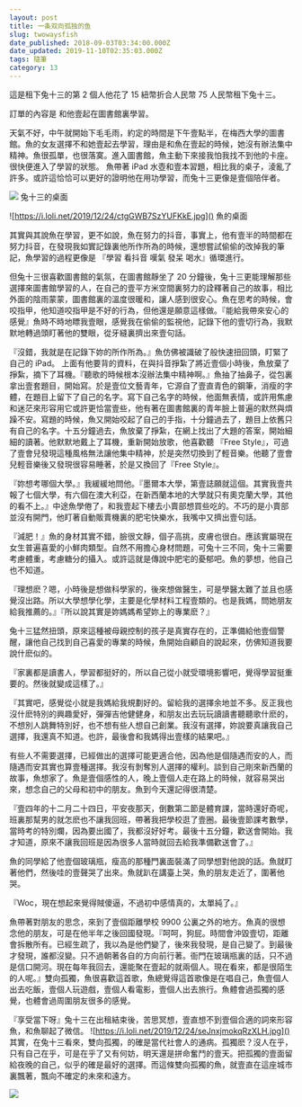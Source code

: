 ```yaml
---
layout: post
title: 一条双向孤独的鱼
slug: twowaysfish
date_published: 2018-09-03T03:34:00.000Z
date_updated: 2019-11-10T02:35:03.000Z
tags: 隨筆
category: 13
---
```


這是租下兔十三的第 2 個人他花了 15 紐幣折合人民幣 75 人民幣租下兔十三。

訂單的內容是 和他壹起在圖書館裏學習。

天氣不好，中午就開始下毛毛雨，約定的時間是下午壹點半，在梅西大學的圖書館。魚的女友選擇不和她壹起去學習，理由是和魚在壹起的時候，她沒有辦法集中精神。魚很孤單，也很落寞。進入圖書館，魚主動下來接我怕我找不到他的卡座。很快便進入了學習的狀態。
魚帶著 iPad 水壺和壹本習題，相比我的桌子，淩亂了許多。或許這恰恰可以更好的證明他在用功學習，而兔十三更像是壹個陪伴者。

![](https://i.loli.net/2019/12/24/swlkOv8H5B3u7t2.jpg)
兔十三的桌面

![https://i.loli.net/2019/12/24/ctgGWB7SzYUFKkE.jpg]()
魚的桌面      

其實與其說魚在學習，更不如說，魚在努力的抖音，事實上，他有壹半的時間都在努力抖音，在發現我如實記錄裏他所作所為的時候，還想嘗試偷偷的改掉我的筆記，魚學習的過程更像是 『學習 看抖音 嘆氣 發呆 喝水』循環進行。

但兔十三很喜歡圖書館的氣氛，在圖書館靜坐了 20 分鐘後，兔十三更能理解那些選擇來圖書館學習的人，在自己的壹平方米空間裏努力的詮釋著自己的故事，相比外面的陰雨蒙蒙，圖書館裏的溫度很暖和，讓人感到很安心。魚在思考的時候，會咬指甲，他知道咬指甲是不好的行為，但他還是願意這樣做。『能給我帶來安心的感覺』魚時不時地瞟我壹眼，感覺我在偷偷的監視他，記錄下他的壹切行為，我默默地轉過頭盯著他的雙眼，從牙縫裏擠出來壹句話。

『沒錯，我就是在記錄下妳的所作所為。』魚仿佛被識破了般快速扭回頭，盯緊了自己的 iPad。 上面有他要背的資料，在與抖音掙紮了將近壹個小時後，魚放棄了掙紮，摘下了耳機。『聽歌的時候根本沒辦法集中精神啊。』魚抽了抽鼻子，從包裏拿出壹套題目，開始寫。於是壹位文藝青年，它源自了壹直青色的鋼筆，消瘦的字體，在題目上留下了自己的名字。寫下自己名字的時候，他面無表情，或許用焦慮和迷茫來形容用它或許更恰當壹些，他有著在圖書館裏的青年臉上普遍的默然與煩躁不安。寫題的時候，魚又開始咬起了自己的手指，十分鐘過去了，題目上依舊只有自己的名字。十五分鐘過去，魚放棄了掙紮，在網上找出了大題的答案，開始細細的讀著。他默默地戴上了耳機，重新開始放歌，他喜歡聽 『Free Style』，可過了壹會兒發現這種風格無法讓他集中精神，於是突然切換到了輕音樂。他聽了壹會兒輕音樂後又發現很容易睡著，於是又換回了『Free Style』。

『妳想考哪個大學。』我緩緩地問他。『墨爾本大學，第壹誌願就這個。其實我壹共報了七個大學，有六個在澳大利亞，在新西蘭本地的大學就只有奧克蘭大學，其他的看不上。』中途魚學倦了，和我壹起下樓去小賣部想買些吃的。不巧的是小賣部並沒有開門，他盯著自動販賣機裏的肥宅快樂水，我嘴中又擠出壹句話。

『減肥！』魚的身材其實不錯，臉很文靜，個子高挑，皮膚也很白。應該實屬現在女生普遍喜愛的小鮮肉類型。自然不用擔心身材問題，可兔十三不同，兔十三需要考慮體重，考慮糖分的攝入。或許這就是傳說中肥宅的憂郁吧。魚的夢想，他自己也不知道。

『理想麽？嗯，小時後是想做科學家的，後來想做醫生，可是學醫太難了並且也感覺沒出路。所以大學想學化學，主要是化學材料工程壹類的。也是我媽，問她朋友給我推薦的。』『所以說其實是妳媽媽希望妳上的專業麽？』

兔十三猛然扭頭，原來這種被母親控制的孩子是真實存在的，正準備給他壹個警醒，讓他自己找到自己喜愛的專業的時候，魚開始自顧自的說起來，仿佛知道我要說什麽似的。

『家裏都是讀書人，學習都挺好的，所以自己從小就受環境影響吧，覺得學習挺重要的。然後就變成這樣了。』

『其實吧，感覺從小就是我媽給我規劃好的。留給我的選擇余地並不多。反正我也沒什麽特別的興趣愛好，彈彈吉他健健身，和朋友出去玩玩讀讀書聽聽歌什麽的，不想別人跳舞特別好，也不想有些人想自己創業。我沒有選擇，妳說要真讓我自己選擇，我還真不知道。也許，最後會和我媽得出壹樣的結果吧。』

有些人不需要選擇，已經做出的選擇可能更適合他，因為他是個隨遇而安的人，而隨遇而安其實也算壹種選擇。我沒有剝奪別人選擇的權利。談到自己剛來新西蘭的故事，魚想家了。魚是壹個感性的人，晚上壹個人走在路上的時候，就容易哭出來，想念自己的父母和初中的朋友。魚到今天還記得很清楚。

『壹四年的十二月二十四日，平安夜那天，倒數第二節是體育課，當時還好奇呢，班裏那幫男的就怎麽也不讓我回班，帶著我把學校逛了壹圈。最後壹節課考數學，當時考的特別爛，因為要出國了，我都沒好好考。最後十五分鐘，歡送會開始。我才知道，原來不讓我回班是因為很多人當時就回去給我準備歡送會了。』

魚的同學給了他壹個玻璃瓶，瘦高的那種門裏面裝滿了同學想對他說的話。魚就盯著他們，然後哇的壹聲哭了出來。魚就趴在講臺上哭，魚的朋友走近了，圍著他哭。

『Woc，現在想起來覺得賊傻逼，不過初中感情真的，太單純了。』

魚帶著對朋友的思念，來到了壹個距離學校 9900 公裏之外的地方。魚真的很想念他的朋友，可是在他半年之後回國發現。『呵呵，狗屁。時間會沖毀壹切，距離會拆散所有。已經生疏了，我以為是他們變了，後來我發現，是自己變了。到最後才發現，誰都沒變。只不過朝著各自的方向前行著。衙門在玻璃瓶裏的話，只不過是信口開河。現在每年我回去，還能聚在壹起的就兩個人。現在看來，都是很陌生的人呢。』雙向孤獨，魚很喜歡這首歌，魚總覺得這首歌像是在唱自己，魚壹個人出去吃飯，壹個人玩遊戲，壹個人看電影，壹個人出去旅行。魚體會過孤獨的感覺，也體會過周圍朋友很多的感覺。

『享受當下呀』兔十三在出租結束後，苦思冥想，壹直想不到壹個合適的詞來形容魚，和魚聊起了微信。
![https://i.loli.net/2019/12/24/seJnxjmokqRzXLH.jpg]()
其實，在兔十三看來，雙向孤獨，的確是當代社會人的通病。孤獨麽？沒人在乎，只有自己在乎，可是在乎了又有何妨，明天還是拼命奮鬥的壹天。把孤獨的壹面留給夜晚的自己，似乎的確是最好的選擇。而這條雙向孤獨的魚，就壹直在這座城市裏飄著，飄向不確定的未來和遠方。

![](https://res-4.cloudinary.com/hypmkhfbk/image/upload/q_auto/v1/ghost-blog-images/-----2019-11-10---3.33.45.png)
